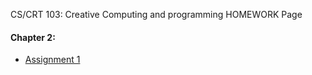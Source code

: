 CS/CRT 103: Creative Computing and programming HOMEWORK Page

#### Chapter 2:
* [Assignment 1](https://github.com/hewp84/Creative_Computing/blob/main/homework/Assignment_1.ipynb)
